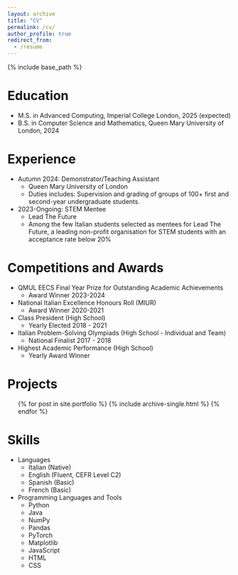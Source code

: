 ```yaml
---
layout: archive
title: "CV"
permalink: /cv/
author_profile: true
redirect_from:
  - /resume
---
```


{% include base_path %}

Education
======
* M.S. in Advanced Computing, Imperial College London, 2025 (expected)
* B.S. in Computer Science and Mathematics, Queen Mary University of London, 2024

Experience
======
* Autumn 2024: Demonstrator/Teaching Assistant
  * Queen Mary University of London
  * Duties includes: Supervision and grading of groups of 100+ first and second-year undergraduate students.
* 2023-Ongoing: STEM Mentee
  * Lead The Future
  * Among the few Italian students selected as mentees for Lead The Future, a leading non-profit organisation for STEM students with an acceptance rate below 20%

Competitions and Awards
======
* QMUL EECS Final Year Prize for Outstanding Academic Achievements 
  * Award Winner 2023-2024
* National Italian Excellence Honours Roll (MIUR)
  * Award Winner 2020-2021
* Class President (High School)
  * Yearly Elected 2018 - 2021
* Italian Problem-Solving Olympiads (High School - Individual and Team)
  * National Finalist 2017 - 2018
* Highest Academic Performance (High School)
  * Yearly Award Winner

Projects
======
  <ul>
    {% for post in site.portfolio %}
      {% include archive-single.html %}
    {% endfor %}
  </ul>
  
Skills
======
* Languages
  * Italian (Native)
  * English (Fluent, CEFR Level C2)
  * Spanish (Basic)
  * French (Basic)
* Programming Languages and Tools
  * Python
  * Java
  * NumPy
  * Pandas
  * PyTorch
  * Matplotlib
  * JavaScript 
  * HTML
  * CSS
  
<!-- 
Publications
======
  <ul>{% for post in site.publications reversed %}
    {% include archive-single-cv.html %}
  {% endfor %}</ul>

Talks
======
  <ul>{% for post in site.talks reversed %}
    {% include archive-single-talk-cv.html  %}
  {% endfor %}</ul>
  
Teaching
======
  <ul>{% for post in site.teaching reversed %}
    {% include archive-single-cv.html %}
  {% endfor %}</ul>
  
Service and leadership
======
* Currently signed in to 43 different slack teams 
-->
